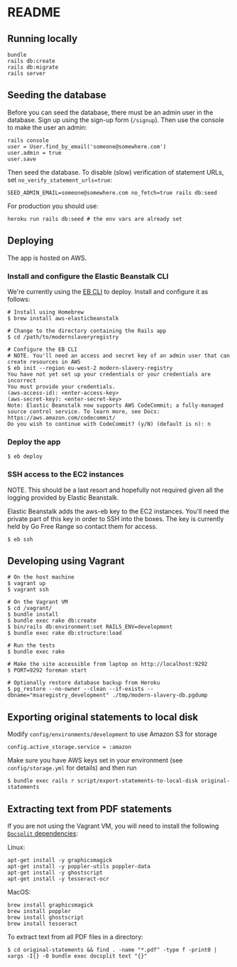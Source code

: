 # README

## Running locally

    bundle
    rails db:create
    rails db:migrate
    rails server

## Seeding the database

Before you can seed the database, there must be an admin user in the database.
Sign up using the sign-up form (`/signup`). Then use the console to make the user
an admin:

    rails console
    user = User.find_by_email('someone@somewhere.com')
    user.admin = true
    user.save

Then seed the database. To disable (slow) verification of statement URLs,
set `no_verify_statement_urls=true`:

    SEED_ADMIN_EMAIL=someone@somewhere.com no_fetch=true rails db:seed

For production you should use:

    heroku run rails db:seed # the env vars are already set

## Deploying

The app is hosted on AWS.

### Install and configure the Elastic Beanstalk CLI

We're currently using the [EB CLI][eb-cli] to deploy. Install and configure it as follows:

```
# Install using Homebrew
$ brew install aws-elasticbeanstalk

# Change to the directory containing the Rails app
$ cd /path/to/modernslaveryregistry

# Configure the EB CLI
# NOTE. You'll need an access and secret key of an admin user that can create resources in AWS
$ eb init --region eu-west-2 modern-slavery-registry
You have not yet set up your credentials or your credentials are incorrect 
You must provide your credentials.
(aws-access-id): <enter-access-key>
(aws-secret-key): <enter-secret-key>
Note: Elastic Beanstalk now supports AWS CodeCommit; a fully-managed source control service. To learn more, see Docs: https://aws.amazon.com/codecommit/
Do you wish to continue with CodeCommit? (y/N) (default is n): n
```

### Deploy the app

```
$ eb deploy
```

[eb-cli]: https://docs.aws.amazon.com/elasticbeanstalk/latest/dg/eb-cli3.html

### SSH access to the EC2 instances

NOTE. This should be a last resort and hopefully not required given all the logging provided by Elastic Beanstalk.

Elastic Beanstalk adds the aws-eb key to the EC2 instances. You'll need the private part of this key in order to SSH into the boxes. The key is currently held by Go Free Range so contact them for access.

```
$ eb ssh
```

## Developing using Vagrant

```
# On the host machine
$ vagrant up
$ vagrant ssh

# On the Vagrant VM
$ cd /vagrant/
$ bundle install
$ bundle exec rake db:create
$ bin/rails db:environment:set RAILS_ENV=development
$ bundle exec rake db:structure:load

# Run the tests
$ bundle exec rake

# Make the site accessible from laptop on http://localhost:9292
$ PORT=9292 foreman start

# Optionally restore database backup from Heroku
$ pg_restore --no-owner --clean --if-exists --dbname="msaregistry_development" ./tmp/modern-slavery-db.pgdump
```

## Exporting original statements to local disk

Modify `config/environments/development` to use Amazon S3 for storage

```
config.active_storage.service = :amazon
```

Make sure you have AWS keys set in your environment (see `config/storage.yml` for details) and then run

```
$ bundle exec rails r script/export-statements-to-local-disk original-statements
```

## Extracting text from PDF statements

If you are not using the Vagrant VM, you will need to install the following [`Docsplit` dependencies](http://documentcloud.github.io/docsplit/#installation):

Linux:

```
apt-get install -y graphicsmagick
apt-get install -y poppler-utils poppler-data
apt-get install -y ghostscript
apt-get install -y tesseract-ocr
```

MacOS:

```
brew install graphicsmagick
brew install poppler
brew install ghostscript
brew install tesseract
```

To extract text from all PDF files in a directory:

```
$ cd original-statements && find . -name "*.pdf" -type f -print0 | xargs -I{} -0 bundle exec docsplit text "{}"
```
